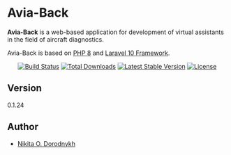 <p align="center"><h1>Avia-Back</h1></p>

**Avia-Back** is a web-based application for development of virtual assistants in the field of aircraft diagnostics.

Avia-Back is based on [PHP 8](https://www.php.net/releases/8.0/ru.php) and [Laravel 10 Framework](https://laravel.com/docs/10.x/releases).

<p align="center">
<a href="https://github.com/laravel/framework/actions"><img src="https://github.com/laravel/framework/workflows/tests/badge.svg" alt="Build Status"></a>
<a href="https://packagist.org/packages/laravel/framework"><img src="https://img.shields.io/packagist/dt/laravel/framework" alt="Total Downloads"></a>
<a href="https://packagist.org/packages/laravel/framework"><img src="https://img.shields.io/packagist/v/laravel/framework" alt="Latest Stable Version"></a>
<a href="https://packagist.org/packages/laravel/framework"><img src="https://img.shields.io/packagist/l/laravel/framework" alt="License"></a>
</p>

## Version

0.1.24

## Author
* [Nikita O. Dorodnykh](mailto:tualatin32@mail.ru)
